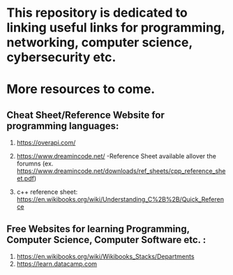 # This repository is dedicated to linking useful links for programming, networking, computer science, cybersecurity etc. 

# More resources to come. 

## Cheat Sheet/Reference Website for programming languages: 

1) https://overapi.com/ 

2) https://www.dreamincode.net/ -Reference Sheet available allover the forumns (ex. https://www.dreamincode.net/downloads/ref_sheets/cpp_reference_sheet.pdf) 

3) c++ reference sheet: https://en.wikibooks.org/wiki/Understanding_C%2B%2B/Quick_Reference 


## Free Websites for learning Programming, Computer Science, Computer Software etc. : 

1) https://en.wikibooks.org/wiki/Wikibooks_Stacks/Departments
2) https://learn.datacamp.com 

